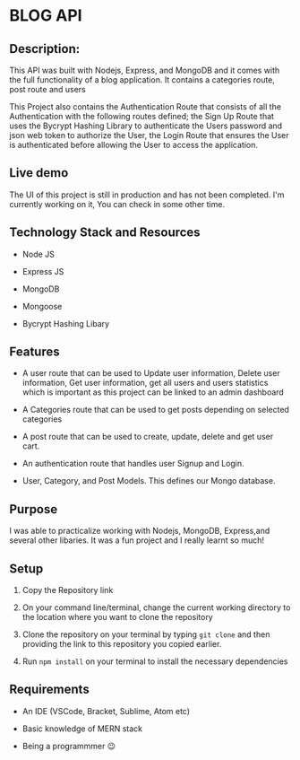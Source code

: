 # BLOG API

## Description: 
This API was built with Nodejs, Express, and MongoDB and it comes with the full functionality of a blog application. It contains a categories route, post route and users

This Project also contains the Authentication Route that consists of all the Authentication with the following routes defined; the Sign Up Route that uses the Bycrypt Hashing Library to authenticate the Users password and json web token to authorize the User, the Login Route that ensures the User is authenticated before allowing the User to access the application.


## Live demo
The UI of this project is still in production and has not been completed. I'm currently working on it, You can check in some other time.

## Technology Stack and Resources

* Node JS

* Express JS

* MongoDB

* Mongoose

* Bycrypt Hashing Libary

## Features

* A user route that can be used to Update user information, Delete user information, Get user information, get all users and users statistics which is important as this project can be linked to an admin dashboard

* A Categories route that can be used to get posts depending on selected categories

* A post route that can be used to create, update, delete and get user cart.

* An authentication route that handles user Signup and Login.

* User, Category, and Post Models. This defines our Mongo database.

## Purpose

I was able to practicalize working with Nodejs, MongoDB, Express,and several other libaries. It was a fun project and I really learnt so much!

## Setup 

1. Copy the Repository link

2. On your command line/terminal, change the current working directory to the location where you want to clone the repository

3. Clone the repository on your terminal by typing ``` git clone ``` and then providing the link to this repository you copied earlier.

4. Run ``` npm install ``` on your terminal to install the necessary dependencies

## Requirements

* An IDE (VSCode, Bracket, Sublime, Atom etc)

* Basic knowledge of MERN stack

* Being a programmmer 😉
